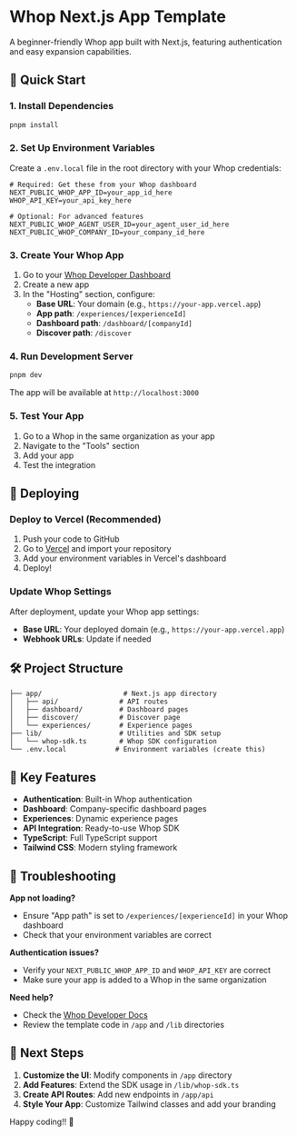 # Whop Next.js App Template

A beginner-friendly Whop app built with Next.js, featuring authentication and easy expansion capabilities.

## 🚀 Quick Start

### 1. Install Dependencies
```bash
pnpm install
```

### 2. Set Up Environment Variables
Create a `.env.local` file in the root directory with your Whop credentials:

```env
# Required: Get these from your Whop dashboard
NEXT_PUBLIC_WHOP_APP_ID=your_app_id_here
WHOP_API_KEY=your_api_key_here

# Optional: For advanced features
NEXT_PUBLIC_WHOP_AGENT_USER_ID=your_agent_user_id_here
NEXT_PUBLIC_WHOP_COMPANY_ID=your_company_id_here
```

### 3. Create Your Whop App
1. Go to your [Whop Developer Dashboard](https://whop.com/dashboard/developer/)
2. Create a new app
3. In the "Hosting" section, configure:
   - **Base URL**: Your domain (e.g., `https://your-app.vercel.app`)
   - **App path**: `/experiences/[experienceId]`
   - **Dashboard path**: `/dashboard/[companyId]`
   - **Discover path**: `/discover`

### 4. Run Development Server
```bash
pnpm dev
```

The app will be available at `http://localhost:3000`

### 5. Test Your App
1. Go to a Whop in the same organization as your app
2. Navigate to the "Tools" section
3. Add your app
4. Test the integration

## 🚀 Deploying

### Deploy to Vercel (Recommended)
1. Push your code to GitHub
2. Go to [Vercel](https://vercel.com/new) and import your repository
3. Add your environment variables in Vercel's dashboard
4. Deploy!

### Update Whop Settings
After deployment, update your Whop app settings:
- **Base URL**: Your deployed domain (e.g., `https://your-app.vercel.app`)
- **Webhook URLs**: Update if needed

## 🛠️ Project Structure

```
├── app/                    # Next.js app directory
│   ├── api/               # API routes
│   ├── dashboard/         # Dashboard pages
│   ├── discover/          # Discover page
│   └── experiences/       # Experience pages
├── lib/                   # Utilities and SDK setup
│   └── whop-sdk.ts        # Whop SDK configuration
└── .env.local            # Environment variables (create this)
```

## 🔧 Key Features

- **Authentication**: Built-in Whop authentication
- **Dashboard**: Company-specific dashboard pages
- **Experiences**: Dynamic experience pages
- **API Integration**: Ready-to-use Whop SDK
- **TypeScript**: Full TypeScript support
- **Tailwind CSS**: Modern styling framework

## 🐛 Troubleshooting

**App not loading?**
- Ensure "App path" is set to `/experiences/[experienceId]` in your Whop dashboard
- Check that your environment variables are correct

**Authentication issues?**
- Verify your `NEXT_PUBLIC_WHOP_APP_ID` and `WHOP_API_KEY` are correct
- Make sure your app is added to a Whop in the same organization

**Need help?**
- Check the [Whop Developer Docs](https://dev.whop.com/introduction)
- Review the template code in `/app` and `/lib` directories

## 🎯 Next Steps

1. **Customize the UI**: Modify components in `/app` directory
2. **Add Features**: Extend the SDK usage in `/lib/whop-sdk.ts`
3. **Create API Routes**: Add new endpoints in `/app/api`
4. **Style Your App**: Customize Tailwind classes and add your branding

Happy coding!! 🎉
